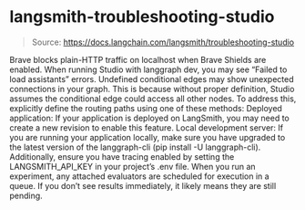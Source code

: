 # langsmith-troubleshooting-studio

> Source: https://docs.langchain.com/langsmith/troubleshooting-studio

Brave blocks plain-HTTP traffic on localhost when Brave Shields are enabled. When running Studio with langgraph dev, you may see “Failed to load assistants” errors.
Undefined conditional edges may show unexpected connections in your graph. This is
because without proper definition, Studio assumes the conditional edge could access all other nodes. To address this, explicitly define the routing paths using one of these methods:
Deployed application: If your application is deployed on LangSmith, you may need to create a new revision to enable this feature.
Local development server: If you are running your application locally, make sure you have upgraded to the latest version of the langgraph-cli (pip install -U langgraph-cli). Additionally, ensure you have tracing enabled by setting the LANGSMITH_API_KEY in your project’s .env file.
When you run an experiment, any attached evaluators are scheduled for execution in a queue. If you don’t see results immediately, it likely means they are still pending.